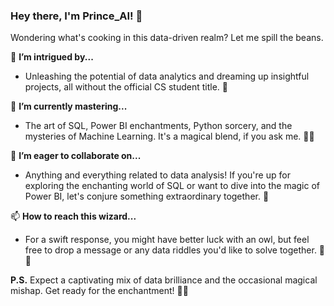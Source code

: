 ### Hey there, I'm Prince_AI! 👋

Wondering what's cooking in this data-driven realm? Let me spill the beans.

🧐 **I’m intrigued by...**
- Unleashing the potential of data analytics and dreaming up insightful projects, all without the official CS student title. 🚀

🌱 **I’m currently mastering...**
- The art of SQL, Power BI enchantments, Python sorcery, and the mysteries of Machine Learning. It's a magical blend, if you ask me. 🧙‍♂️

💞️ **I’m eager to collaborate on...**
- Anything and everything related to data analysis! If you're up for exploring the enchanting world of SQL or want to dive into the magic of Power BI, let's conjure something extraordinary together. 🔮

📫 **How to reach this wizard...**
- For a swift response, you might have better luck with an owl, but feel free to drop a message or any data riddles you'd like to solve together. 🦉✨

**P.S.** Expect a captivating mix of data brilliance and the occasional magical mishap. Get ready for the enchantment! 🌟😄

